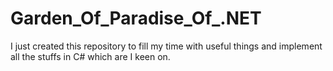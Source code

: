 # Garden_Of_Paradise_Of_.NET
I just created this repository to fill my time with useful things and implement all the stuffs in C# which are I keen on.
